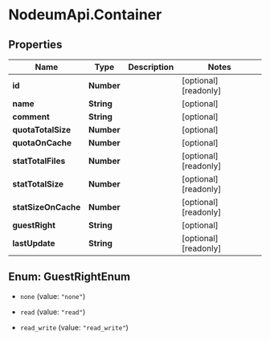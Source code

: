 # NodeumApi.Container

## Properties

Name | Type | Description | Notes
------------ | ------------- | ------------- | -------------
**id** | **Number** |  | [optional] [readonly] 
**name** | **String** |  | [optional] 
**comment** | **String** |  | [optional] 
**quotaTotalSize** | **Number** |  | [optional] 
**quotaOnCache** | **Number** |  | [optional] 
**statTotalFiles** | **Number** |  | [optional] [readonly] 
**statTotalSize** | **Number** |  | [optional] [readonly] 
**statSizeOnCache** | **Number** |  | [optional] [readonly] 
**guestRight** | **String** |  | [optional] 
**lastUpdate** | **String** |  | [optional] [readonly] 



## Enum: GuestRightEnum


* `none` (value: `"none"`)

* `read` (value: `"read"`)

* `read_write` (value: `"read_write"`)




